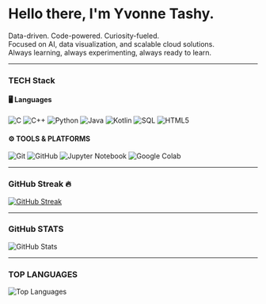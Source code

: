 # Hello there, I'm Yvonne Tashy.

Data-driven. Code-powered. Curiosity-fueled.  
Focused on AI, data visualization, and scalable cloud solutions.  
Always learning, always experimenting, always ready to learn.  

---


###  TECH Stack

#### 🖥️ Languages
![C](https://img.shields.io/badge/C-00599C?style=for-the-badge&logo=c&logoColor=white)
![C++](https://img.shields.io/badge/C++-00599C?style=for-the-badge&logo=cplusplus&logoColor=white)
![Python](https://img.shields.io/badge/Python-3776AB?style=for-the-badge&logo=python&logoColor=yellow)
![Java](https://img.shields.io/badge/Java-007396?style=for-the-badge&logo=openjdk&logoColor=white)
![Kotlin](https://img.shields.io/badge/Kotlin-7F52FF?style=for-the-badge&logo=kotlin&logoColor=white)
![SQL](https://img.shields.io/badge/SQL-336791?style=for-the-badge&logo=postgresql&logoColor=white)
![HTML5](https://img.shields.io/badge/HTML5-E34F26?style=for-the-badge&logo=html5&logoColor=white)

#### ⚙️ TOOLS & PLATFORMS
![Git](https://img.shields.io/badge/Git-F05032?style=for-the-badge&logo=git&logoColor=white)
![GitHub](https://img.shields.io/badge/GitHub-181717?style=for-the-badge&logo=github&logoColor=white)
![Jupyter Notebook](https://img.shields.io/badge/Jupyter-F37626?style=for-the-badge&logo=jupyter&logoColor=white)
![Google Colab](https://img.shields.io/badge/Colab-F9AB00?style=for-the-badge&logo=googlecolab&logoColor=white)

---

### GitHub Streak  🔥
[![GitHub Streak](https://github-readme-streak-stats.herokuapp.com?user=Yvonne-Tashy&theme=tokyonight&fire=ff9d00&v=2)](https://git.io/streak-stats)




---





### GitHub STATS  
![GitHub Stats](https://github-readme-stats.vercel.app/api?username=Yvonne-Tashy&show_icons=true&theme=tokyonight)

---

### TOP LANGUAGES 
![Top Languages](https://github-readme-stats.vercel.app/api/top-langs/?username=Yvonne-Tashy&layout=compact&theme=tokyonight)

<!--
**Yvonne-Tashy/Yvonne-Tashy** is a ✨ _special_ ✨ repository because its `README.md` (this file) appears on your GitHub profile.

Here are some ideas to get you started:

- 🔭 I’m currently working on ...
- 🌱 I’m currently learning ...
- 👯 I’m looking to collaborate on ...
- 🤔 I’m looking for help with ...
- 💬 Ask me about ...
- 📫 How to reach me: ...
- 😄 Pronouns: ...
- ⚡ Fun fact: ...
-->

